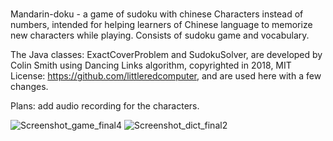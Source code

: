 # 
Mandarin-doku - a game of sudoku with chinese Characters instead of numbers, 
intended for helping learners of Chinese language to memorize new characters while playing.
Consists of sudoku game and vocabulary.


The Java classes: ExactCoverProblem and SudokuSolver, are developed by Colin Smith using Dancing Links algorithm, copyrighted in 2018, MIT License: https://github.com/littleredcomputer, and are used here with a few changes.


Plans: add audio recording for the characters.



![Screenshot_game_final4](https://user-images.githubusercontent.com/90948269/196189180-01bf6f7a-7152-48d3-b207-e509eac4cc12.png)
![Screenshot_dict_final2](https://user-images.githubusercontent.com/90948269/196189194-25b719ca-c3f3-49ff-8c5c-2adf0cc8fa5b.png)
